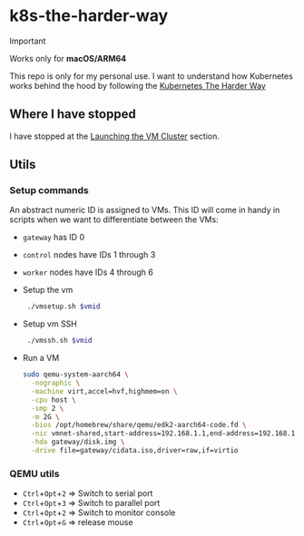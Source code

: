 # k8s-the-harder-way

> [!IMPORTANT]
> Works only for **macOS/ARM64**

This repo is only for my personal use. I want to understand how Kubernetes works behind the hood by following the [Kubernetes The Harder Way](https://github.com/ghik/kubernetes-the-harder-way)

## Where I have stopped

I have stopped at the [Launching the VM Cluster](https://github.com/ghik/kubernetes-the-harder-way/blob/main/docs/03_Launching_the_VM_Cluster.md#launching-the-vm-cluster) section.

## Utils

### Setup commands

An abstract numeric ID is assigned to VMs. This ID will come in handy in scripts when we want to differentiate between the VMs:

- `gateway` has ID 0
- `control` nodes have IDs 1 through 3
- `worker` nodes have IDs 4 through 6

- Setup the vm
   ```bash
    ./vmsetup.sh $vmid
    ```
- Setup vm SSH
   ```bash
    ./vmssh.sh $vmid
    ```
- Run a VM
  ```bash
  sudo qemu-system-aarch64 \
    -nographic \
    -machine virt,accel=hvf,highmem=on \
    -cpu host \
    -smp 2 \
    -m 2G \
    -bios /opt/homebrew/share/qemu/edk2-aarch64-code.fd \
    -nic vmnet-shared,start-address=192.168.1.1,end-address=192.168.1.20,subnet-mask=255.255.255.0,mac=52:52:52:00:00:00 \
    -hda gateway/disk.img \
    -drive file=gateway/cidata.iso,driver=raw,if=virtio
  ```

### QEMU utils

- `Ctrl`+`Opt`+`2` => Switch to serial port
- `Ctrl`+`Opt`+`3` => Switch to parallel port
- `Ctrl`+`Opt`+`2` => Switch to monitor console
- `Ctrl`+`Opt`+`G` => release mouse
